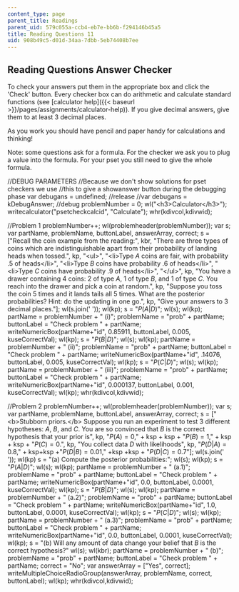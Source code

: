 ```yaml
---
content_type: page
parent_title: Readings
parent_uid: 579c055a-ccb4-eb7e-bb6b-f294146b45a5
title: Reading Questions 11
uid: 908b49c5-d01d-34aa-7dbb-5eb74408b7ee
---
```


Reading Questions Answer Checker
--------------------------------

To check your answers put them in the appropriate box and click the 'Check' button. Every checker box can do arithmetic and calculate standard functions (see [calculator help]({{< baseurl >}}/pages/assignments/calculator-help)). If you give decimal answers, give them to at least 3 decimal places.

As you work you should have pencil and paper handy for calculations and thinking!

Note: some questions ask for a formula. For the checker we ask you to plug a value into the formula. For your pset you still need to give the whole formula.

//DEBUG PARAMETERS //Because we don't show solutions for pset checkers we use //this to give a showanswer button during the debugging phase var debugans = undefined; //release //var debugans = kDebugAnswer; //debug problemNumber = 0; wl("\<h3>Calculator\</h3>"); writecalculator("psetcheckcalcid", "Calculate"); whr(kdivcol,kdivwid);

//Problem 1 problemNumber++; wl(problemheader(problemNumber)); var s; var partName, problemName, buttonLabel, answerArray, correct; s = \["Recall the coin example from the reading:", kbr, "There are three types of coins which are indistinguishable apart from their probability of landing heads when tossed.", kp, "\<ul>", "\<li>Type $A$ coins are fair, with probability .5 of heads\</li>", "\<li>Type $B$ coins have probability .6 of heads\</li>", "\<li>Type $C$ coins have probability .9 of heads\</li>", "\</ul>", kp, "You have a drawer containing 4 coins: 2 of type $A$, 1 of type $B$, and 1 of type $C$. You reach into the drawer and pick a coin at random.", kp, "Suppose you toss the coin 5 times and it lands tails all 5 times. What are the posterior probabilities? Hint: do the updating in one go.", kp, "Give your answers to 3 decimal places."\]; wl(s.join(' ')); wl(kp); s = "$P(A|D)$"; wl(s); wl(kp); partName = problemNumber + " (i)"; problemName = "prob" + partName; buttonLabel = "Check problem " + partName; writeNumericBox(partName+"id", 0.85911, buttonLabel, 0.005, kuseCorrectVal); wl(kp); s = "$P(B|D)$"; wl(s); wl(kp); partName = problemNumber + " (ii)"; problemName = "prob" + partName; buttonLabel = "Check problem " + partName; writeNumericBox(partName+"id", .14076, buttonLabel, 0.005, kuseCorrectVal); wl(kp); s = "$P(C|D)$"; wl(s); wl(kp); partName = problemNumber + " (iii)"; problemName = "prob" + partName; buttonLabel = "Check problem " + partName; writeNumericBox(partName+"id", 0.000137, buttonLabel, 0.001, kuseCorrectVal); wl(kp); whr(kdivcol,kdivwid);

//Problem 2 problemNumber++; wl(problemheader(problemNumber)); var s; var partName, problemName, buttonLabel, answerArray, correct; s = \["\<b>Stubborn priors.\</b> Suppose you run an experiment to test 3 different hypotheses: $A$, $B$, and $C$. You are so convinced that $B$ is the correct hypothesis that your prior is", kp, "$P(A) = 0$," + ksp + ksp + "$P(B) = 1$," + ksp + ksp + "$P(C) = 0.$", kp, "You collect data $D$ with likelihoods", kp, "$P(D|A) = 0.8,$" + ksp+ksp +"$P(D|B) = 0.01$," +ksp +ksp + "$P(D|C) = 0.7$"\]; wl(s.join(' ')); wl(kp) s = "(a) Compute the posterior probabilities:"; wl(s); wl(kp); s = "$P(A|D)$"; wl(s); wl(kp); partName = problemNumber + " (a.1)"; problemName = "prob" + partName; buttonLabel = "Check problem " + partName; writeNumericBox(partName+"id", 0.0, buttonLabel, 0.0001, kuseCorrectVal); wl(kp); s = "$P(B|D)$"; wl(s); wl(kp); partName = problemNumber + " (a.2)"; problemName = "prob" + partName; buttonLabel = "Check problem " + partName; writeNumericBox(partName+"id", 1.0, buttonLabel, 0.0001, kuseCorrectVal); wl(kp); s = "$P(C|D)$"; wl(s); wl(kp); partName = problemNumber + " (a.3)"; problemName = "prob" + partName; buttonLabel = "Check problem " + partName; writeNumericBox(partName+"id", 0.0, buttonLabel, 0.0001, kuseCorrectVal); wl(kp); s = "(b) Will any amount of data change your belief that $B$ is the correct hypothesis?" wl(s); wl(kbr); partName = problemNumber + " (b)"; problemName = "prob" + partName; buttonLabel = "Check problem " + partName; correct = "No"; var answerArray = \["Yes", correct\]; writeMultipleChoiceRadioGroup(answerArray, problemName, correct, buttonLabel); wl(kp); whr(kdivcol,kdivwid);